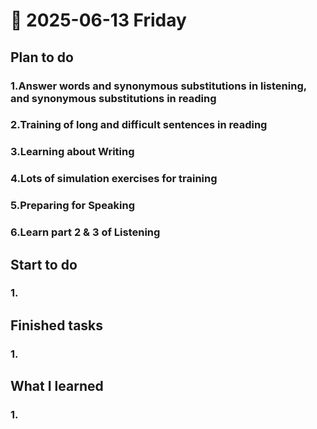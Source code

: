 # 📅 2025-06-13 Friday

## Plan to do
### 1.Answer words and synonymous substitutions in listening, and synonymous substitutions in reading
### 2.Training of long and difficult sentences in reading
### 3.Learning about Writing
### 4.Lots of simulation exercises for training
### 5.Preparing for Speaking
### 6.Learn part 2 & 3 of Listening

## Start to do
### 1.  

## Finished tasks
### 1. 

## What I learned
### 1.  
